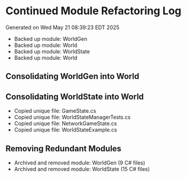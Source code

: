 # Continued Module Refactoring Log
Generated on Wed May 21 08:39:23 EDT 2025

- Backed up module: WorldGen
- Backed up module: World
- Backed up module: WorldState
- Backed up module: World
## Consolidating WorldGen into World


## Consolidating WorldState into World

- Copied unique file: GameState.cs
- Copied unique file: WorldStateManagerTests.cs
- Copied unique file: NetworkGameState.cs
- Copied unique file: WorldStateExample.cs


## Removing Redundant Modules

- Archived and removed module: WorldGen (9 C# files)
- Archived and removed module: WorldState (15 C# files)

